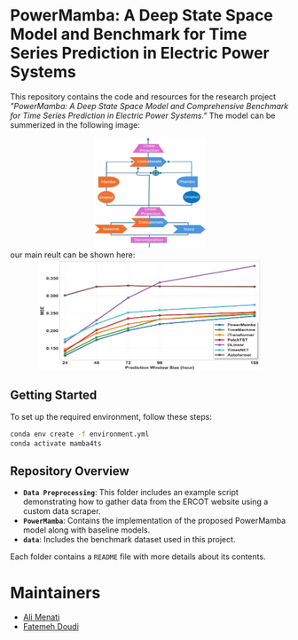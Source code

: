 # PowerMamba: A Deep State Space Model and Benchmark for Time Series Prediction in Electric Power Systems

This repository contains the code and resources for the research project *"PowerMamba: A Deep State Space Model and Comprehensive Benchmark for Time Series Prediction in Electric Power Systems."*
The model can be summerized in the following image:
<div style="text-align: center;">
    <img src="model.png" alt="small Image" style="width:200px; height:200px;">
</div>
our main reult can be shown here:
<div style="text-align: center;">
    <img src="performance.png" alt="Image2" style="width:400px; height:200px;">
</div>


## Getting Started

To set up the required environment, follow these steps:

```bash
conda env create -f environment.yml
conda activate mamba4ts
```

## Repository Overview


- **`Data Preprocessing`**: This folder includes an example script demonstrating how to gather data from the ERCOT website using a custom data scraper.
- **`PowerMamba`**: Contains the implementation of the proposed PowerMamba model along with baseline models.
- **`data`**: Includes the benchmark dataset used in this project.

Each folder contains a `README` file with more details about its contents.

# Maintainers
* [Ali Menati](github.com/alimenati)
* [Fatemeh Doudi](https://fatemehdoudi.github.io/)


